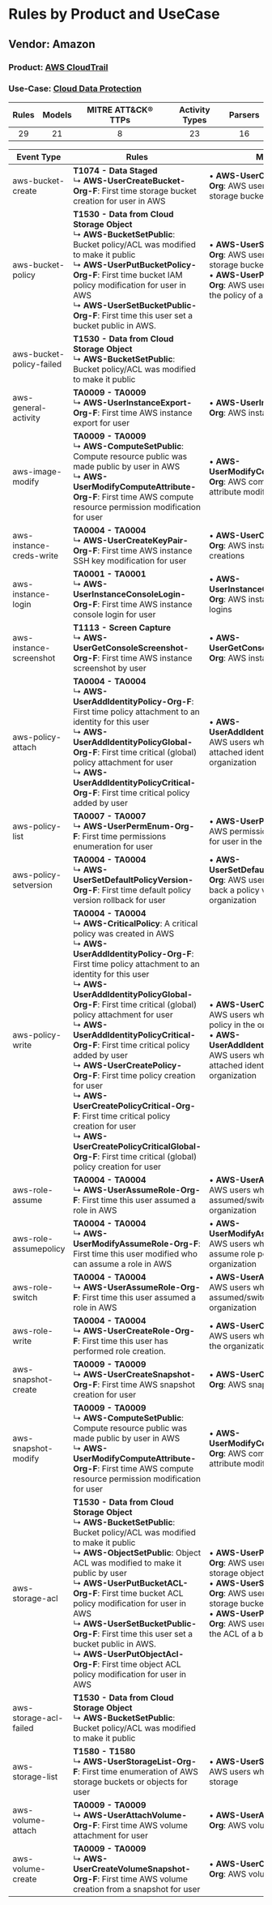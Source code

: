 Rules by Product and UseCase
============================
Vendor: Amazon
--------------
### Product: [AWS CloudTrail](../ds_amazon_aws_cloudtrail.md)
### Use-Case: [Cloud Data Protection](../../../../UseCases/uc_cloud_data_protection.md)

| Rules | Models | MITRE ATT&CK® TTPs | Activity Types | Parsers |
|:-----:|:------:|:------------------:|:--------------:|:-------:|
|  29   |   21   |         8          |       23       |   16    |

| Event Type    | Rules    | Models    |
| ---- | ---- | ---- |
| aws-bucket-create        | <b>T1074 - Data Staged</b><br> ↳ <b>AWS-UserCreateBucket-Org-F</b>: First time storage bucket creation for user in AWS    |  • <b>AWS-UserCreateBucket-Org</b>: AWS users who created storage buckets    |
| aws-bucket-policy        | <b>T1530 - Data from Cloud Storage Object</b><br> ↳ <b>AWS-BucketSetPublic</b>: Bucket policy/ACL was modified to make it public<br> ↳ <b>AWS-UserPutBucketPolicy-Org-F</b>: First time bucket IAM policy modification for user in AWS<br> ↳ <b>AWS-UserSetBucketPublic-Org-F</b>: First time this user set a bucket public in AWS.    |  • <b>AWS-UserSetBucketPublic-Org</b>: AWS users who set a storage bucket public<br> • <b>AWS-UserPutBucketPolicy-Org</b>: AWS users who modified the policy of a bucket    |
| aws-bucket-policy-failed | <b>T1530 - Data from Cloud Storage Object</b><br> ↳ <b>AWS-BucketSetPublic</b>: Bucket policy/ACL was modified to make it public    |    |
| aws-general-activity     | <b>TA0009 - TA0009</b><br> ↳ <b>AWS-UserInstanceExport-Org-F</b>: First time AWS instance export for user    |  • <b>AWS-UserInstanceExport-Org</b>: AWS instance exports    |
| aws-image-modify         | <b>TA0009 - TA0009</b><br> ↳ <b>AWS-ComputeSetPublic</b>: Compute resource public was made public by user in AWS<br> ↳ <b>AWS-UserModifyComputeAttribute-Org-F</b>: First time AWS compute resource permission modification for user    |  • <b>AWS-UserModifyComputeAttribute-Org</b>: AWS compute resource attribute modifications    |
| aws-instance-creds-write | <b>TA0004 - TA0004</b><br> ↳ <b>AWS-UserCreateKeyPair-Org-F</b>: First time AWS instance SSH key modification for user    |  • <b>AWS-UserCreateKeyPair-Org</b>: AWS instance key pair creations    |
| aws-instance-login       | <b>TA0001 - TA0001</b><br> ↳ <b>AWS-UserInstanceConsoleLogin-Org-F</b>: First time AWS instance console login for user    |  • <b>AWS-UserInstanceConsoleLogin-Org</b>: AWS instance console logins    |
| aws-instance-screenshot  | <b>T1113 - Screen Capture</b><br> ↳ <b>AWS-UserGetConsoleScreenshot-Org-F</b>: First time AWS instance screenshot by user    |  • <b>AWS-UserGetConsoleScreenshot-Org</b>: AWS instance screenshots    |
| aws-policy-attach        | <b>TA0004 - TA0004</b><br> ↳ <b>AWS-UserAddIdentityPolicy-Org-F</b>: First time policy attachment to an identity for this user<br> ↳ <b>AWS-UserAddIdentityPolicyGlobal-Org-F</b>: First time critical (global) policy attachment for user<br> ↳ <b>AWS-UserAddIdentityPolicyCritical-Org-F</b>: First time critical policy added by user    |  • <b>AWS-UserAddIdentityPolicy-Org</b>: AWS users who added or attached identity policies in the organization    |
| aws-policy-list          | <b>TA0007 - TA0007</b><br> ↳ <b>AWS-UserPermEnum-Org-F</b>: First time permissions enumeration for user    |  • <b>AWS-UserPermEnum-Org</b>: AWS permissions enumerations for user in the organization    |
| aws-policy-setversion    | <b>TA0004 - TA0004</b><br> ↳ <b>AWS-UserSetDefaultPolicyVersion-Org-F</b>: First time default policy version rollback for user    |  • <b>AWS-UserSetDefaultPolicyVersion-Org</b>: AWS users who rolled back a policy version in the organization    |
| aws-policy-write         | <b>TA0004 - TA0004</b><br> ↳ <b>AWS-CriticalPolicy</b>: A critical policy was created in AWS<br> ↳ <b>AWS-UserAddIdentityPolicy-Org-F</b>: First time policy attachment to an identity for this user<br> ↳ <b>AWS-UserAddIdentityPolicyGlobal-Org-F</b>: First time critical (global) policy attachment for user<br> ↳ <b>AWS-UserAddIdentityPolicyCritical-Org-F</b>: First time critical policy added by user<br> ↳ <b>AWS-UserCreatePolicy-Org-F</b>: First time policy creation for user<br> ↳ <b>AWS-UserCreatePolicyCritical-Org-F</b>: First time critical policy creation for user<br> ↳ <b>AWS-UserCreatePolicyCriticalGlobal-Org-F</b>: First time critical (global) policy creation for user |  • <b>AWS-UserCreatePolicy-Org</b>: AWS users who created a policy in the organization<br> • <b>AWS-UserAddIdentityPolicy-Org</b>: AWS users who added or attached identity policies in the organization    |
| aws-role-assume          | <b>TA0004 - TA0004</b><br> ↳ <b>AWS-UserAssumeRole-Org-F</b>: First time this user assumed a role in AWS    |  • <b>AWS-UserAssumeRole-Org</b>: AWS users who assumed/switched roles in the organization    |
| aws-role-assumepolicy    | <b>TA0004 - TA0004</b><br> ↳ <b>AWS-UserModifyAssumeRole-Org-F</b>: First time this user modified who can assume a role in AWS    |  • <b>AWS-UserModifyAssumeRole-Org</b>: AWS users who modified assume role policies in the organization    |
| aws-role-switch          | <b>TA0004 - TA0004</b><br> ↳ <b>AWS-UserAssumeRole-Org-F</b>: First time this user assumed a role in AWS    |  • <b>AWS-UserAssumeRole-Org</b>: AWS users who assumed/switched roles in the organization    |
| aws-role-write    | <b>TA0004 - TA0004</b><br> ↳ <b>AWS-UserCreateRole-Org-F</b>: First time this user has performed role creation.    |  • <b>AWS-UserCreateRole-Org</b>: AWS users who created roles in the organization    |
| aws-snapshot-create      | <b>TA0009 - TA0009</b><br> ↳ <b>AWS-UserCreateSnapshot-Org-F</b>: First time AWS snapshot creation for user    |  • <b>AWS-UserCreateSnapshot-Org</b>: AWS snapshot creations    |
| aws-snapshot-modify      | <b>TA0009 - TA0009</b><br> ↳ <b>AWS-ComputeSetPublic</b>: Compute resource public was made public by user in AWS<br> ↳ <b>AWS-UserModifyComputeAttribute-Org-F</b>: First time AWS compute resource permission modification for user    |  • <b>AWS-UserModifyComputeAttribute-Org</b>: AWS compute resource attribute modifications    |
| aws-storage-acl          | <b>T1530 - Data from Cloud Storage Object</b><br> ↳ <b>AWS-BucketSetPublic</b>: Bucket policy/ACL was modified to make it public<br> ↳ <b>AWS-ObjectSetPublic</b>: Object ACL was modified to make it public by user<br> ↳ <b>AWS-UserPutBucketACL-Org-F</b>: First time bucket ACL policy modification for user in AWS<br> ↳ <b>AWS-UserSetBucketPublic-Org-F</b>: First time this user set a bucket public in AWS.<br> ↳ <b>AWS-UserPutObjectAcl-Org-F</b>: First time object ACL policy modification for user in AWS    |  • <b>AWS-UserPutObjectAcl-Org</b>: AWS users who modified storage objects ACLs<br> • <b>AWS-UserSetBucketPublic-Org</b>: AWS users who set a storage bucket public<br> • <b>AWS-UserPutBucketACL-Org</b>: AWS users who modified the ACL of a bucket |
| aws-storage-acl-failed   | <b>T1530 - Data from Cloud Storage Object</b><br> ↳ <b>AWS-BucketSetPublic</b>: Bucket policy/ACL was modified to make it public    |    |
| aws-storage-list         | <b>T1580 - T1580</b><br> ↳ <b>AWS-UserStorageList-Org-F</b>: First time enumeration of AWS storage buckets or objects for user    |  • <b>AWS-UserStorageList-Org</b>: AWS users who enumerated storage    |
| aws-volume-attach        | <b>TA0009 - TA0009</b><br> ↳ <b>AWS-UserAttachVolume-Org-F</b>: First time AWS volume attachment for user    |  • <b>AWS-UserAttachVolume-Org</b>: AWS volume attachments    |
| aws-volume-create        | <b>TA0009 - TA0009</b><br> ↳ <b>AWS-UserCreateVolumeSnapshot-Org-F</b>: First time AWS volume creation from a snapshot for user    |  • <b>AWS-UserCreateVolume-Org</b>: AWS volume creations    |